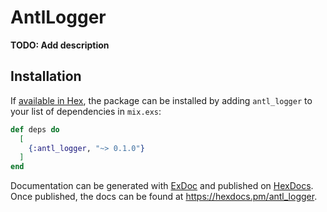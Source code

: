 # AntlLogger

**TODO: Add description**

## Installation

If [available in Hex](https://hex.pm/docs/publish), the package can be installed
by adding `antl_logger` to your list of dependencies in `mix.exs`:

```elixir
def deps do
  [
    {:antl_logger, "~> 0.1.0"}
  ]
end
```

Documentation can be generated with [ExDoc](https://github.com/elixir-lang/ex_doc)
and published on [HexDocs](https://hexdocs.pm). Once published, the docs can
be found at <https://hexdocs.pm/antl_logger>.

